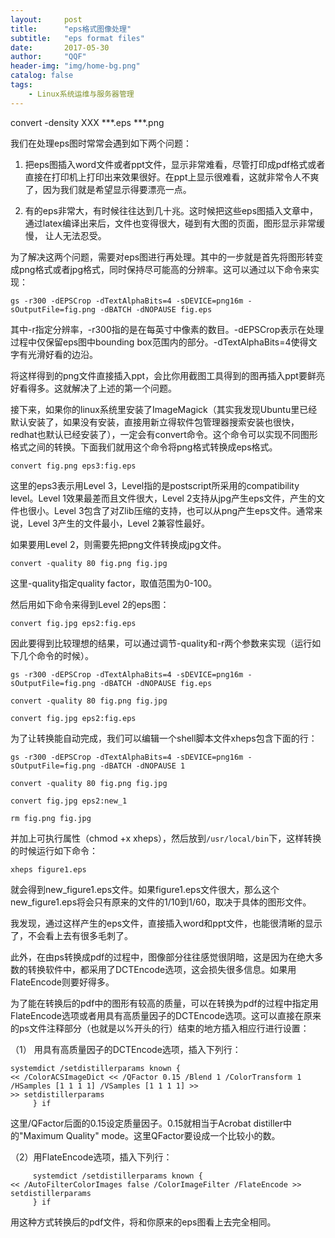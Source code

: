 ```yaml
---
layout:     post
title:      "eps格式图像处理"
subtitle:   "eps format files"
date:       2017-05-30
author:     "QQF"
header-img: "img/home-bg.png"
catalog: false
tags:
    - Linux系统运维与服务器管理
---
```


convert -density XXX   ***.eps ***.png

我们在处理eps图时常常会遇到如下两个问题：

1. 把eps图插入word文件或者ppt文件，显示非常难看，尽管打印成pdf格式或者直接在打印机上打印出来效果很好。在ppt上显示很难看，这就非常令人不爽了，因为我们就是希望显示得要漂亮一点。

2. 有的eps非常大，有时候往往达到几十兆。这时候把这些eps图插入文章中，通过latex编译出来后，文件也变得很大，碰到有大图的页面，图形显示非常缓慢， 让人无法忍受。

为了解决这两个问题，需要对eps图进行再处理。其中的一步就是首先将图形转变成png格式或者jpg格式，同时保持尽可能高的分辨率。这可以通过以下命令来实现：

`gs -r300 -dEPSCrop -dTextAlphaBits=4 -sDEVICE=png16m -sOutputFile=fig.png -dBATCH -dNOPAUSE fig.eps`

其中-r指定分辨率，-r300指的是在每英寸中像素的数目。-dEPSCrop表示在处理过程中仅保留eps图中bounding box范围内的部分。-dTextAlphaBits=4使得文字有光滑好看的边沿。

将这样得到的png文件直接插入ppt，会比你用截图工具得到的图再插入ppt要鲜亮好看得多。这就解决了上述的第一个问题。

接下来，如果你的linux系统里安装了ImageMagick（其实我发现Ubuntu里已经默认安装了，如果没有安装，直接用新立得软件包管理器搜索安装也很快，redhat也默认已经安装了），一定会有convert命令。这个命令可以实现不同图形格式之间的转换。下面我们就用这个命令将png格式转换成eps格式。

`convert fig.png eps3:fig.eps`

这里的eps3表示用Level 3，Level指的是postscript所采用的compatibility level。Level 1效果最差而且文件很大，Level 2支持从jpg产生eps文件，产生的文件也很小。Level 3包含了对Zlib压缩的支持，也可以从png产生eps文件。通常来说，Level 3产生的文件最小，Level 2兼容性最好。

如果要用Level 2，则需要先把png文件转换成jpg文件。

`convert -quality 80 fig.png fig.jpg`

这里-quality指定quality factor，取值范围为0-100。

然后用如下命令来得到Level 2的eps图：

`convert fig.jpg eps2:fig.eps`

因此要得到比较理想的结果，可以通过调节-quality和-r两个参数来实现（运行如下几个命令的时候）。

`gs -r300 -dEPSCrop -dTextAlphaBits=4 -sDEVICE=png16m -sOutputFile=fig.png -dBATCH -dNOPAUSE fig.eps`

`convert -quality 80 fig.png fig.jpg`

`convert fig.jpg eps2:fig.eps`

为了让转换能自动完成，我们可以编辑一个shell脚本文件xheps包含下面的行：

`gs -r300 -dEPSCrop -dTextAlphaBits=4 -sDEVICE=png16m -sOutputFile=fig.png -dBATCH -dNOPAUSE 1` 

`convert -quality 80 fig.png fig.jpg` 

`convert fig.jpg eps2:new_1`

`rm fig.png fig.jpg`

并加上可执行属性（chmod +x xheps），然后放到`/usr/local/bin`下，这样转换的时候运行如下命令：

`xheps figure1.eps`

就会得到new_figure1.eps文件。如果figure1.eps文件很大，那么这个new_figure1.eps将会只有原来的文件的1/10到1/60，取决于具体的图形文件。

我发现，通过这样产生的eps文件，直接插入word和ppt文件，也能很清晰的显示了，不会看上去有很多毛刺了。

此外，在由ps转换成pdf的过程中，图像部分往往感觉很阴暗，这是因为在绝大多数的转换软件中，都采用了DCTEncode选项，这会损失很多信息。如果用 FlateEncode则要好得多。

为了能在转换后的pdf中的图形有较高的质量，可以在转换为pdf的过程中指定用FlateEncode选项或者用具有高质量因子的DCTEncode选项。这可以直接在原来的ps文件注释部分（也就是以%开头的行）结束的地方插入相应行进行设置：

（1） 用具有高质量因子的DCTEncode选项，插入下列行：

```
systemdict /setdistillerparams known {
<< /ColorACSImageDict << /QFactor 0.15 /Blend 1 /ColorTransform 1 /HSamples [1 1 1 1] /VSamples [1 1 1 1] >>
>> setdistillerparams
     } if
```

这里/QFactor后面的0.15设定质量因子。0.15就相当于Acrobat distiller中的"Maximum Quality" mode。这里QFactor要设成一个比较小的数。

（2）用FlateEncode选项，插入下列行：

```
     systemdict /setdistillerparams known {
<< /AutoFilterColorImages false /ColorImageFilter /FlateEncode >> setdistillerparams
     } if
```

用这种方式转换后的pdf文件，将和你原来的eps图看上去完全相同。